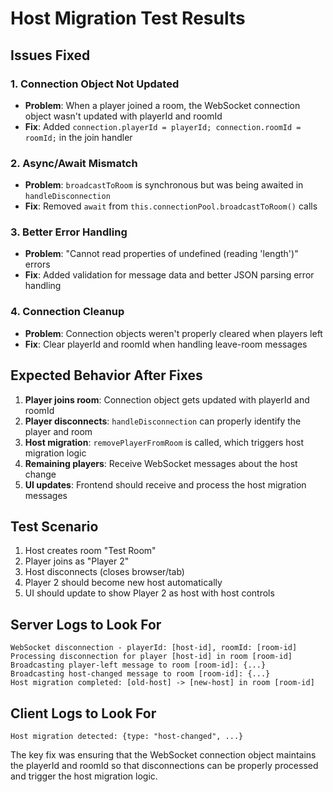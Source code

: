 # Host Migration Test Results

## Issues Fixed

### 1. **Connection Object Not Updated**

- **Problem**: When a player joined a room, the WebSocket connection object wasn't updated with playerId and roomId
- **Fix**: Added `connection.playerId = playerId; connection.roomId = roomId;` in the join handler

### 2. **Async/Await Mismatch**

- **Problem**: `broadcastToRoom` is synchronous but was being awaited in `handleDisconnection`
- **Fix**: Removed `await` from `this.connectionPool.broadcastToRoom()` calls

### 3. **Better Error Handling**

- **Problem**: "Cannot read properties of undefined (reading 'length')" errors
- **Fix**: Added validation for message data and better JSON parsing error handling

### 4. **Connection Cleanup**

- **Problem**: Connection objects weren't properly cleared when players left
- **Fix**: Clear playerId and roomId when handling leave-room messages

## Expected Behavior After Fixes

1. **Player joins room**: Connection object gets updated with playerId and roomId
2. **Player disconnects**: `handleDisconnection` can properly identify the player and room
3. **Host migration**: `removePlayerFromRoom` is called, which triggers host migration logic
4. **Remaining players**: Receive WebSocket messages about the host change
5. **UI updates**: Frontend should receive and process the host migration messages

## Test Scenario

1. Host creates room "Test Room"
2. Player joins as "Player 2"
3. Host disconnects (closes browser/tab)
4. Player 2 should become new host automatically
5. UI should update to show Player 2 as host with host controls

## Server Logs to Look For

```
WebSocket disconnection - playerId: [host-id], roomId: [room-id]
Processing disconnection for player [host-id] in room [room-id]
Broadcasting player-left message to room [room-id]: {...}
Broadcasting host-changed message to room [room-id]: {...}
Host migration completed: [old-host] -> [new-host] in room [room-id]
```

## Client Logs to Look For

```
Host migration detected: {type: "host-changed", ...}
```

The key fix was ensuring that the WebSocket connection object maintains the playerId and roomId so that disconnections can be properly processed and trigger the host migration logic.
